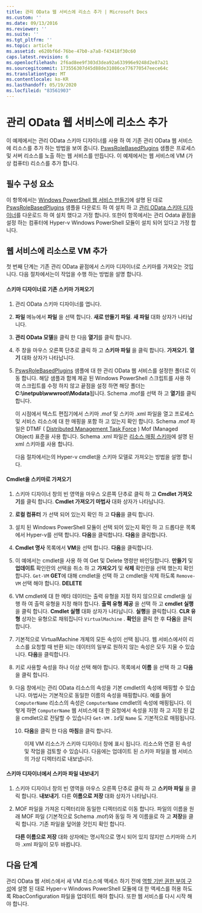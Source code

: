 ```yaml
---
title: 관리 OData 웹 서비스에 리소스 추가 | Microsoft Docs
ms.custom: ''
ms.date: 09/13/2016
ms.reviewer: ''
ms.suite: ''
ms.tgt_pltfrm: ''
ms.topic: article
ms.assetid: e620bf6d-76be-47b0-a7a8-f43418f30c60
caps.latest.revision: 6
ms.openlocfilehash: 2f6ad8ee9f303d3dea92a633996e9248d2e87a21
ms.sourcegitcommit: 173556307d45d88de31086ce776770547eece64c
ms.translationtype: MT
ms.contentlocale: ko-KR
ms.lasthandoff: 05/19/2020
ms.locfileid: "83561903"
---
```

# <a name="adding-resources-to-a-management-odata-web-service"></a>관리 OData 웹 서비스에 리소스 추가

이 예제에서는 관리 OData 스키마 디자이너를 사용 하 여 기존 관리 OData 웹 서비스에 리소스를 추가 하는 방법을 보여 줍니다. [PswsRoleBasedPlugins](https://code.msdn.microsoft.com:443/windowsdesktop/PswsRoleBasedPlugins-9c79b75a) 샘플은 프로세스 및 서버 리소스를 노출 하는 웹 서비스를 만듭니다. 이 예제에서는 웹 서비스에 VM (가상 컴퓨터) 리소스를 추가 합니다.

## <a name="prerequisites"></a>필수 구성 요소

이 항목에서는 [Windows PowerShell 웹 서비스 만들기](./creating-a-management-odata-web-service.md)에 설명 된 대로 [PswsRoleBasedPlugins](https://code.msdn.microsoft.com:443/windowsdesktop/PswsRoleBasedPlugins-9c79b75a) 샘플을 다운로드 하 여 설치 하 고 [관리 OData 스키마 디자이너](https://marketplace.visualstudio.com/items?itemName=jlisc0.ManagementODataSchemaDesigner)를 다운로드 하 여 설치 했다고 가정 합니다. 또한이 항목에서는 관리 Odata 끝점을 설정 하는 컴퓨터에 Hyper-v Windows PowerShell 모듈이 설치 되어 있다고 가정 합니다.

## <a name="adding-vm-as-a-resource-to-the-web-service"></a>웹 서비스에 리소스로 VM 추가

첫 번째 단계는 기존 관리 OData 끝점에서 스키마 디자이너로 스키마를 가져오는 것입니다. 다음 절차에서는이 작업을 수행 하는 방법을 설명 합니다.

#### <a name="importing-an-existing-schema-into-the-schema-designer"></a>스키마 디자이너로 기존 스키마 가져오기

1. 관리 OData 스키마 디자이너를 엽니다.

2. **파일** 메뉴에서 **파일** 을 선택 합니다. **새로 만들기** **파일**. **새 파일** 대화 상자가 나타납니다.

3. **관리 OData 모델**을 클릭 한 다음 **열기**를 클릭 합니다.

4. 주 창을 마우스 오른쪽 단추로 클릭 하 고 **스키마 파일** 을 클릭 합니다. **가져오기**. **열기** 대화 상자가 나타납니다.

5. [PswsRoleBasedPlugins](https://code.msdn.microsoft.com:443/windowsdesktop/PswsRoleBasedPlugins-9c79b75a) 샘플에 대 한 관리 OData 웹 서비스를 설정한 폴더로 이동 합니다. 해당 샘플과 함께 제공 된 Windows PowerShell 스크립트를 사용 하 여 스크립트를 수정 하지 않고 끝점을 설정 하면 해당 폴더는 **C:\inetpub\wwwroot\Modata**됩니다. Schema .mof를 선택 하 고 **열기**를 클릭 합니다.

   이 시점에서 텍스트 편집기에서 스키마 .mof 및 스키마 .xml 파일을 열고 프로세스 및 서비스 리소스에 대 한 매핑을 포함 하 고 있는지 확인 합니다. Schema .mof 파일은 DTMF ( [Distributed Management Task Force](https://www.dmtf.org/) ) Mof (Managed Object) 표준을 사용 합니다. Schema .xml 파일은 [리소스 매핑 스키마](./resource-mapping-schema.md)에 설명 된 xml 스키마를 사용 합니다.

   다음 절차에서는의 Hyper-v cmdlet을 스키마 모델로 가져오는 방법을 설명 합니다.

#### <a name="importing-cmdlets-into-the-schema"></a>Cmdlet을 스키마로 가져오기

1. 스키마 디자이너 창의 빈 영역을 마우스 오른쪽 단추로 클릭 하 고 **Cmdlet 가져오기**를 클릭 합니다. **Cmdlet 가져오기 마법사** 대화 상자가 나타납니다.

2. **로컬 컴퓨터** 가 선택 되어 있는지 확인 하 고 **다음**을 클릭 합니다.

3. 설치 된 Windows PowerShell 모듈이 선택 되어 있는지 확인 하 고 드롭다운 목록에서 Hyper-v를 선택 합니다. **다음**을 클릭합니다. **다음**을 클릭합니다.

4. **Cmdlet 명사** 목록에서 **VM**을 선택 합니다. **다음**을 클릭합니다.

5. 이 예에서는 cmdlet을 사용 하 여 Get 및 Delete 명령만 바인딩합니다. **만들기** 및 **업데이트** 확인란의 선택을 취소 하 고 **가져오기** 및 **삭제** 확인란을 선택 했는지 확인 합니다. `Get-VM` **GET**에 대해 cmdlet을 선택 하 고 cmdlet을 삭제 하도록 `Remove-VM` 선택 해야 합니다. **DELETE**

6. VM cmdlet에 대 한 메타 데이터는 출력 유형을 지정 하지 않으므로 cmdlet을 실행 하 여 출력 유형을 지정 해야 합니다. **출력 유형 제공** 을 선택 하 고 **cmdlet 실행**을 클릭 합니다. **Cmdlet 실행** 대화 상자가 나타납니다. **실행**을 클릭합니다. **CLR 유형** 상자는 유형으로 채워집니다 `VirtualMachine` . **확인**을 클릭 한 후 **다음**을 클릭 합니다.

7. 기본적으로 VirtualMachine 개체의 모든 속성이 선택 됩니다. 웹 서비스에서이 리소스를 요청할 때 반환 되는 데이터의 일부로 원하지 않는 속성은 모두 지울 수 있습니다. **다음**을 클릭합니다.

8. 키로 사용할 속성을 하나 이상 선택 해야 합니다. 목록에서 **이름** 을 선택 하 고 **다음**을 클릭 합니다.

9. 다음 창에서는 관리 OData 리소스의 속성을 기본 cmdlet의 속성에 매핑할 수 있습니다. 마법사는 기본적으로 동일한 이름의 속성을 매핑합니다. 예를 들어 `ComputerName` 리소스의 속성은 `ComputerName` cmdlet의 속성에 매핑됩니다.  이렇게 하면 `ComputerName` 웹 서비스에 대 한 요청에서 속성을 지정 하 고 지정 된 값을 cmdlet으로 전달할 수 있습니다 `Get-VM` . `Id`및 `Name` 도 기본적으로 매핑됩니다.

   10. **다음**을 클릭 한 다음 **마침**을 클릭 합니다.

       이제 VM 리소스가 스키마 디자이너 창에 표시 됩니다. 리소스와 연결 된 속성 및 작업을 검토할 수 있습니다. 다음에는 업데이트 된 스키마 파일을 웹 서비스의 가상 디렉터리로 내보냅니다.

#### <a name="exporting-schema-files-from-the-schema-designer"></a>스키마 디자이너에서 스키마 파일 내보내기

1. 스키마 디자이너 창의 빈 영역을 마우스 오른쪽 단추로 클릭 하 고 **스키마 파일** 을 클릭 합니다. **내보내기**. 다른 **이름으로 저장** 대화 상자가 나타납니다.

2. MOF 파일을 가져온 디렉터리와 동일한 디렉터리로 이동 합니다. 파일의 이름을 원래 MOF 파일 (기본적으로 Schema .mof)와 동일 하 게 이름을로 하 고 **저장**을 클릭 합니다. 기존 파일을 덮어쓸 것인지 확인 합니다.

   **다른 이름으로 저장** 대화 상자에는 명시적으로 명시 되어 있지 않지만 스키마와 스키마 .xml 파일이 모두 바뀝니다.

## <a name="next-steps"></a>다음 단계

관리 OData 웹 서비스에서 새 VM 리소스에 액세스 하기 전에 [역할 기반 권한 부여 구성](./configuring-role-based-authorization.md)에 설명 된 대로 Hyper-v Windows PowerShell 모듈에 대 한 액세스를 허용 하도록 RbacConfiguration 파일을 업데이트 해야 합니다. 또한 웹 서비스를 다시 시작 해야 합니다.
